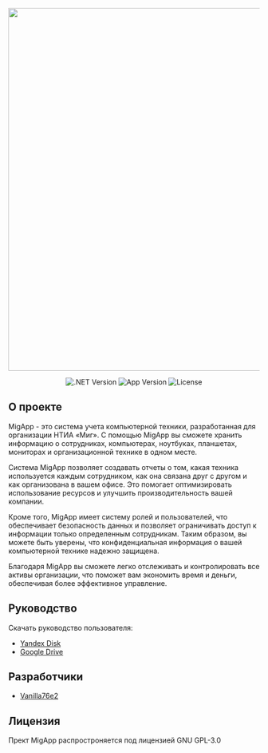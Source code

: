 <p align="center">
      <img src="https://i.ibb.co/3yZD2Zr/Icon-1.png" width="726">
</p>

<p align="center">
   <img src="https://img.shields.io/badge/.NET-4.7.2-orange" alt=".NET Version">
   <img src="https://img.shields.io/badge/App_Version-1.0-green" alt="App Version">
   <img src="https://img.shields.io/badge/License-GPL--3.0-blue" alt="License">
</p>

## О проекте

MigApp - это система учета компьютерной техники, разработанная для организации НТИА «Миг». С помощью MigApp вы сможете хранить информацию о сотрудниках, компьютерах, ноутбуках, планшетах, мониторах и организационной технике в одном месте.

Система MigApp позволяет создавать отчеты о том, какая техника используется каждым сотрудником, как она связана друг с другом и как организована в вашем офисе. Это помогает оптимизировать использование ресурсов и улучшить производительность вашей компании.

Кроме того, MigApp имеет систему ролей и пользователей, что обеспечивает безопасность данных и позволяет ограничивать доступ к информации только определенным сотрудникам. Таким образом, вы можете быть уверены, что конфиденциальная информация о вашей компьютерной технике надежно защищена.

Благодаря MigApp вы сможете легко отслеживать и контролировать все активы организации, что поможет вам экономить время и деньги, обеспечивая более эффективное управление.

## Руководство

Скачать руководство пользователя:

- [Yandex Disk](https://disk.yandex.ru/i/f3Ie9Wuwiq6o-w)
- [Google Drive](https://drive.google.com/drive/home)

## Разработчики

- [Vanilla76e2](https://github.com/Vanilla76e2)

## Лицензия
Прект MigApp распростроняется под лицензией GNU GPL-3.0
